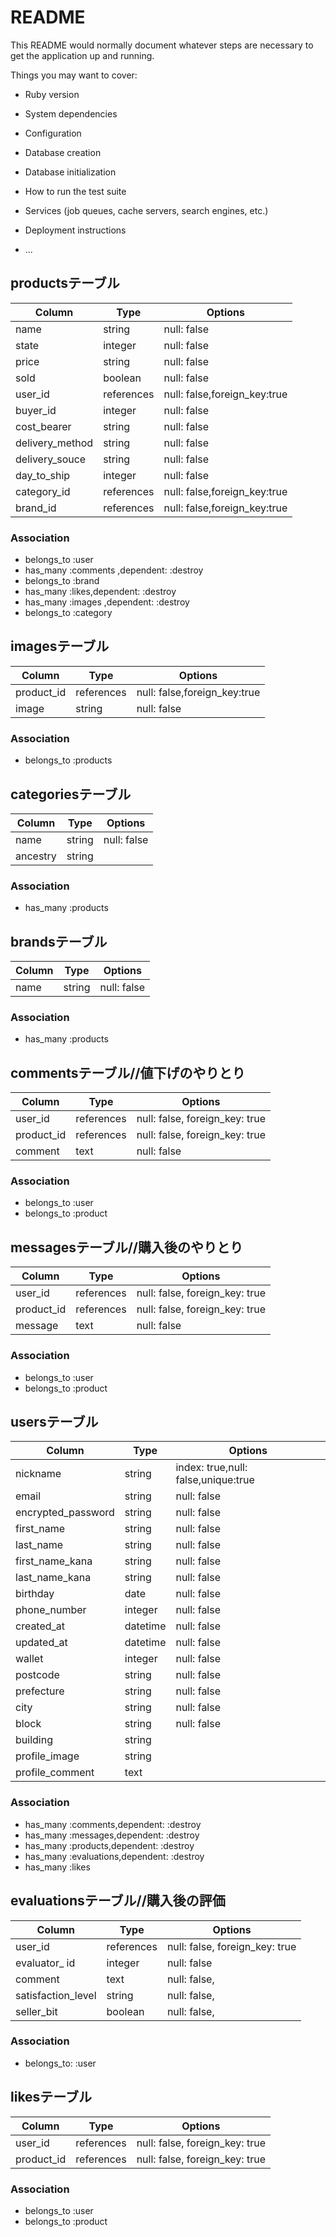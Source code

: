 # README

This README would normally document whatever steps are necessary to get the
application up and running.

Things you may want to cover:

* Ruby version

* System dependencies

* Configuration

* Database creation

* Database initialization

* How to run the test suite

* Services (job queues, cache servers, search engines, etc.)

* Deployment instructions

* ...

## productsテーブル

|Column          |Type      |Options                  |
|----------------|----------|-------------------------|
|name            |string    |null: false              |  <!--商品名-->
|state           |integer   |null: false              |  <!--商品の状態-->
|price           |string    |null: false              |
|sold            |boolean   |null: false              | <!--売れたかどうか-->　
|user_id         |references|null: false,foreign_key:true| <!--出品したuser_id-->
|buyer_id        |integer   |null: false              | <!--購入したuser_id-->
|cost_bearer     |string    |null: false              | <!--送料をどっちが払うか-->
|delivery_method |string    |null: false              |
|delivery_souce  |string    |null: false              |
|day_to_ship     |integer   |null: false              |
|category_id     |references|null: false,foreign_key:true|
|brand_id        |references|null: false,foreign_key:true|

### Association

* belongs_to :user
* has_many   :comments   ,dependent: :destroy
* belongs_to :brand
* has_many   :likes,dependent: :destroy
* has_many   :images   ,dependent: :destroy
* belongs_to :category

## imagesテーブル

|Column           |Type      |Options                     |
|-----------------|----------|----------------------------|
|product_id       |references|null: false,foreign_key:true|
|image        |string    |null: false|

### Association

* belongs_to :products



## categoriesテーブル

|Column           |Type      |Options                     |
|-----------------|----------|----------------------------|
|name             |string    |null: false|
|ancestry         |string    |                 |

### Association

* has_many :products


## brandsテーブル

|Column        |Type      |Options                  |
|--------------|----------|-------------------------|
|name          |string    |null: false              |

### Association

* has_many :products


## commentsテーブル//値下げのやりとり

|Column  |Type       |Options                       |
|--------|-----------|------------------------------|
|user_id |references |null: false, foreign_key: true|
|product_id |references |null: false, foreign_key: true|
|comment |text       |null: false                   |

### Association

* belongs_to :user
* belongs_to :product


## messagesテーブル//購入後のやりとり

|Column  |Type       |Options                       |
|--------|-----------|------------------------------|
|user_id |references |null: false, foreign_key: true|
|product_id |references |null: false, foreign_key: true|
|message |text       |null: false                   |

### Association
* belongs_to :user
* belongs_to :product




## usersテーブル

|Column             |Type    |Options                             |
|-------------------|--------|------------------------------------|
|nickname           |string  |index: true,null: false,unique:true |
|email              |string  |null: false                         | 
|encrypted_password |string  |null: false                         |
|first_name         |string  |null: false                         |
|last_name          |string  |null: false                         |
|first_name_kana    |string  |null: false                         |
|last_name_kana     |string  |null: false                         |
|birthday           |date    |null: false                         |
|phone_number       |integer |null: false                         |
|created_at         |datetime|null: false                         |
|updated_at         |datetime|null: false                         |
|wallet             |integer |null: false                         |
|postcode           |string  |null: false                         |
|prefecture         |string  |null: false                         |
|city               |string  |null: false                         |
|block              |string  |null: false                         |
|building           |string  |                                    |
|profile_image      |string  |                                    |
|profile_comment    |text    |                                    |

### Association

* has_many   :comments,dependent: :destroy
* has_many   :messages,dependent: :destroy
* has_many   :products,dependent: :destroy
* has_many   :evaluations,dependent: :destroy
* has_many :likes


## evaluationsテーブル//購入後の評価

|Column             |Type       |Options                       |
|-------------------|-----------|------------------------------|
|user_id            |references |null: false, foreign_key: true|
|evaluator_ id      |integer    |null: false                   |<!--評価された人 -->　
|comment            |text       |null: false,                  |<!--評価した人-->　
|satisfaction_level |string     |null: false,                  |
|seller_bit         |boolean    |null: false,                  |

### Association

* belongs_to: :user


## likesテーブル

|Column  |Type       |Options                       |
|--------|-----------|------------------------------|
|user_id |references |null: false, foreign_key: true|
|product_id |references |null: false, foreign_key: true|

### Association

* belongs_to :user
* belongs_to :product